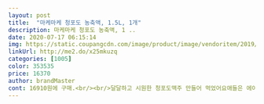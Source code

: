 ```yaml
---
layout: post 
title:  "마케마케 청포도 농축액, 1.5L, 1개" 
description: 마케마케 청포도 농축액, 1 ..
date: 2020-07-17 06:15:14 
img: https://static.coupangcdn.com/image/product/image/vendoritem/2019/03/13/4403459171/bb32e853-a982-4f27-a204-1b86d55e5896.jpg 
linkUrl: http://me2.do/x25mkuzq 
categories: [1005] 
color: 353535 
price: 16370 
author: brandMaster 
cont: 16910원에 구매.<br/><br/>달달하고 시원한 청포도맥주 만들어 먹었어요애들은 에이드 만들어주고농축액 첨 사봤는데 괜찮네요<br/>상큼한게 당기는 때 추천합니다.<br/><br/>용기에 제품 얼마에 물 얼마 타라고 써있었으면 좋았을텐데 그 부분이 참 아쉽네요.<br/><br/>원액이라는 말에 걸맞아요<br/>처음엔 농도 잘못 맞춰서 별로였는데 마시다 보니 또 괜찮네요.<br/><br/> 
---
```

 